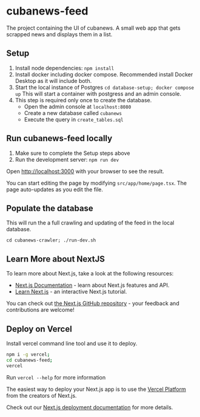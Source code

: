 # cubanews-feed

The project containing the UI of cubanews. A small web app that gets scrapped news and displays them in a list.

## Setup

1. Install node dependencies: `npm install`
2. Install docker including docker compose. Recommended install Docker Desktop as it will include both.
3. Start the local instance of Postgres `cd database-setup; docker compose up`
   This will start a container with postgress and an admin console.
4. This step is required only once to create the database.
   - Open the admin console at `localhost:8080`
   - Create a new database called `cubanews`
   - Execute the query in `create_tables.sql`

## Run cubanews-feed locally

1. Make sure to complete the Setup steps above
2. Run the development server: `npm run dev`

Open [http://localhost:3000](http://localhost:3000) with your browser to see the result.

You can start editing the page by modifying `src/app/home/page.tsx`. The page auto-updates as you edit the file.

## Populate the database

This will run the a full crawling and updating of the feed in the local database.

`cd cubanews-crawler; ./run-dev.sh`

## Learn More about NextJS

To learn more about Next.js, take a look at the following resources:

- [Next.js Documentation](https://nextjs.org/docs) - learn about Next.js features and API.
- [Learn Next.js](https://nextjs.org/learn) - an interactive Next.js tutorial.

You can check out [the Next.js GitHub repository](https://github.com/vercel/next.js/) - your feedback and contributions are welcome!

## Deploy on Vercel

Install vercel command line tool and use it to deploy.

```bash
npm i -g vercel;
cd cubanews-feed;
vercel
```

Run `vercel --help` for more information

The easiest way to deploy your Next.js app is to use the [Vercel Platform](https://vercel.com/new?utm_medium=default-template&filter=next.js&utm_source=create-next-app&utm_campaign=create-next-app-readme) from the creators of Next.js.

Check out our [Next.js deployment documentation](https://nextjs.org/docs/deployment) for more details.
